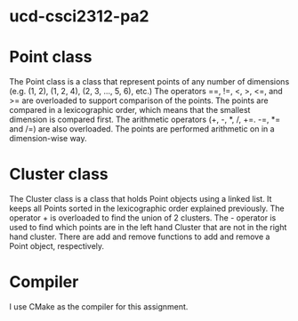 # ucd-csci2312-pa2

# Point class
The Point class is a class that represent points of any number of dimensions (e.g. (1, 2), (1, 2, 4), (2, 3, ..., 5, 6), etc.)  The operators ==, !=, <, >, <=, and >= are overloaded to support comparison of the points.  The points are compared in a lexicographic order, which means that the smallest dimension is compared first.  The arithmetic operators (+, -, *, /, +=. -=, *= and /=) are also overloaded.  The points are performed arithmetic on in a dimension-wise way.

# Cluster class
The Cluster class is a class that holds Point objects using a linked list.  It keeps all Points sorted in the lexicographic order explained previously.  The operator + is overloaded to find the union of 2 clusters.  The - operator is used to find which points are in the left hand Cluster that are not in the right hand cluster.  There are add and remove functions to add and remove a Point object, respectively.

# Compiler
I use CMake as the compiler for this assignment.